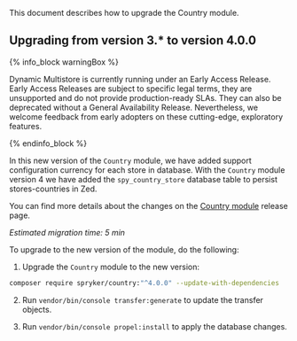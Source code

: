 This document describes how to upgrade the Country module.

## Upgrading from version 3.* to version 4.0.0

{% info_block warningBox %}

Dynamic Multistore is currently running under an Early Access Release. Early Access Releases are subject to specific legal terms, they are unsupported and do not provide production-ready SLAs. They can also be deprecated without a General Availability Release. Nevertheless, we welcome feedback from early adopters on these cutting-edge, exploratory features.

{% endinfo_block %} 

In this new version of the `Country` module, we have added support configuration currency for each store in database.
With the `Country` module version 4 we have added the `spy_country_store` database table to persist stores-countries in Zed.

You can find more details about the changes on the [Country module](https://github.com/spryker/country/releases) release page.

*Estimated migration time: 5 min*

To upgrade to the new version of the module, do the following:

1. Upgrade the `Country` module to the new version:

```bash
composer require spryker/country:"^4.0.0" --update-with-dependencies
```

2. Run `vendor/bin/console transfer:generate` to update the transfer objects.

3. Run `vendor/bin/console propel:install` to apply the database changes.
